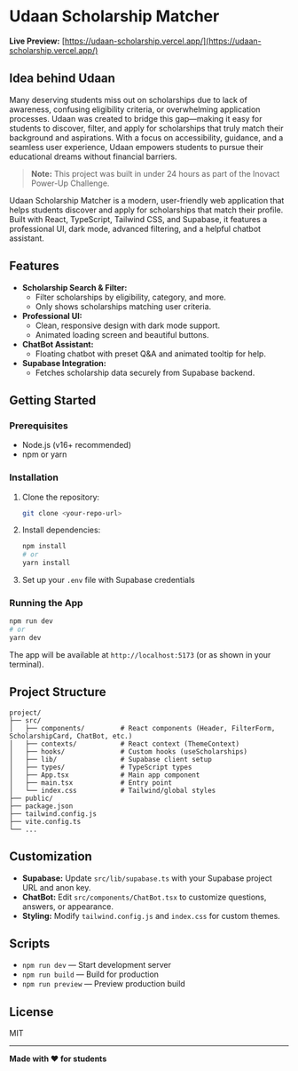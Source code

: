 

# Udaan Scholarship Matcher

**Live Preview:** [https://udaan-scholarship.vercel.app/](https://udaan-scholarship.vercel.app/)

## Idea behind Udaan

Many deserving students miss out on scholarships due to lack of awareness, confusing eligibility criteria, or overwhelming application processes. Udaan was created to bridge this gap—making it easy for students to discover, filter, and apply for scholarships that truly match their background and aspirations. With a focus on accessibility, guidance, and a seamless user experience, Udaan empowers students to pursue their educational dreams without financial barriers.

> **Note:** This project was built in under 24 hours as part of the Inovact Power-Up Challenge.

Udaan Scholarship Matcher is a modern, user-friendly web application that helps students discover and apply for scholarships that match their profile. Built with React, TypeScript, Tailwind CSS, and Supabase, it features a professional UI, dark mode, advanced filtering, and a helpful chatbot assistant.

## Features

- **Scholarship Search & Filter:**
  - Filter scholarships by eligibility, category, and more.
  - Only shows scholarships matching user criteria.
- **Professional UI:**
  - Clean, responsive design with dark mode support.
  - Animated loading screen and beautiful buttons.
- **ChatBot Assistant:**
  - Floating chatbot with preset Q&A and animated tooltip for help.
- **Supabase Integration:**
  - Fetches scholarship data securely from Supabase backend.

## Getting Started

### Prerequisites
- Node.js (v16+ recommended)
- npm or yarn

### Installation
1. Clone the repository:
   ```sh
   git clone <your-repo-url>
   
   ```
2. Install dependencies:
   ```sh
   npm install
   # or
   yarn install
   ```
3. Set up your `.env` file with Supabase credentials

### Running the App
```sh
npm run dev
# or
yarn dev
```
The app will be available at `http://localhost:5173` (or as shown in your terminal).

## Project Structure

```
project/
├── src/
│   ├── components/         # React components (Header, FilterForm, ScholarshipCard, ChatBot, etc.)
│   ├── contexts/           # React context (ThemeContext)
│   ├── hooks/              # Custom hooks (useScholarships)
│   ├── lib/                # Supabase client setup
│   ├── types/              # TypeScript types
│   ├── App.tsx             # Main app component
│   ├── main.tsx            # Entry point
│   └── index.css           # Tailwind/global styles
├── public/
├── package.json
├── tailwind.config.js
├── vite.config.ts
└── ...
```

## Customization
- **Supabase:** Update `src/lib/supabase.ts` with your Supabase project URL and anon key.
- **ChatBot:** Edit `src/components/ChatBot.tsx` to customize questions, answers, or appearance.
- **Styling:** Modify `tailwind.config.js` and `index.css` for custom themes.

## Scripts
- `npm run dev` — Start development server
- `npm run build` — Build for production
- `npm run preview` — Preview production build

## License
MIT

---

**Made with ❤️ for students**
